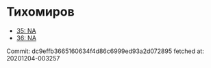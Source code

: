# Тихомиров
- [35: NA](35.md)
- [36: NA](36.md)

Commit: dc9effb3665160634f4d86c6999ed93a2d072895
 fetched at: 20201204-003257
